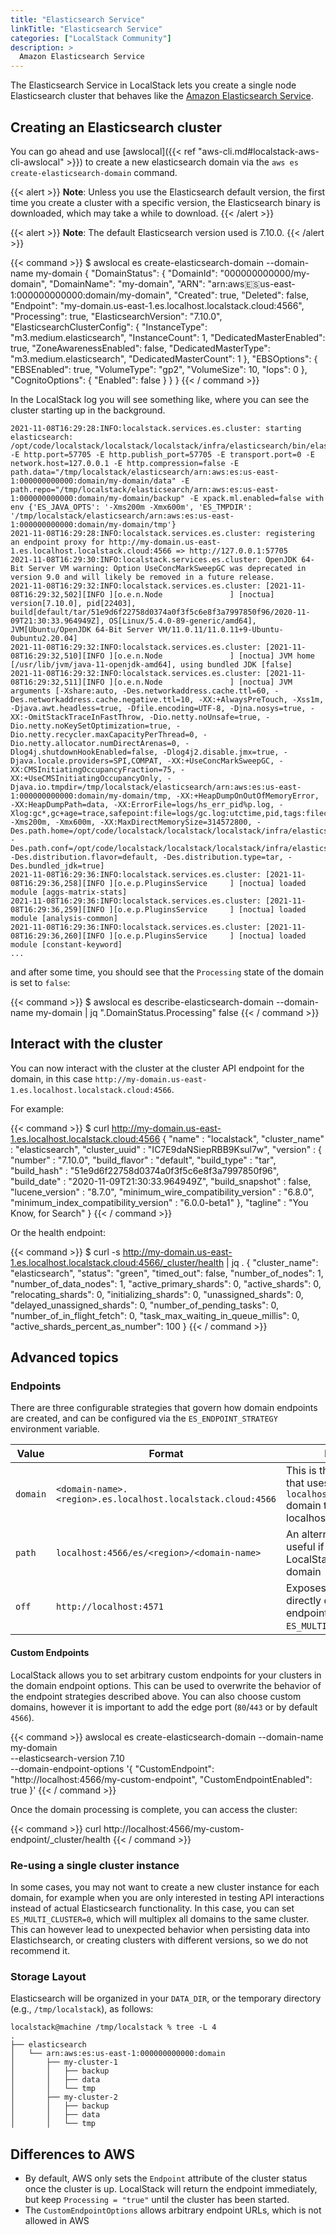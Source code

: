```yaml
---
title: "Elasticsearch Service"
linkTitle: "Elasticsearch Service"
categories: ["LocalStack Community"]
description: >
  Amazon Elasticsearch Service
---
```


The Elasticsearch Service in LocalStack lets you create a single node Elasticsearch cluster that behaves like the [Amazon Elasticsearch Service](https://aws.amazon.com/opensearch-service/the-elk-stack/what-is-elasticsearch/).


## Creating an Elasticsearch cluster

You can go ahead and use [awslocal]({{< ref "aws-cli.md#localstack-aws-cli-awslocal" >}}) to create a new elasticsearch domain via the `aws es create-elasticsearch-domain` command.

{{< alert >}}
**Note**: Unless you use the Elasticsearch default version, the first time you create a cluster with a specific version, the Elasticsearch binary is downloaded, which may take a while to download.
{{< /alert >}}

{{< alert >}}
**Note**: The default Elasticsearch version used is 7.10.0.
{{< /alert >}}

{{< command >}}
$ awslocal es create-elasticsearch-domain --domain-name my-domain
{
    "DomainStatus": {
        "DomainId": "000000000000/my-domain",
        "DomainName": "my-domain",
        "ARN": "arn:aws:es:us-east-1:000000000000:domain/my-domain",
        "Created": true,
        "Deleted": false,
        "Endpoint": "my-domain.us-east-1.es.localhost.localstack.cloud:4566",
        "Processing": true,
        "ElasticsearchVersion": "7.10.0",
        "ElasticsearchClusterConfig": {
            "InstanceType": "m3.medium.elasticsearch",
            "InstanceCount": 1,
            "DedicatedMasterEnabled": true,
            "ZoneAwarenessEnabled": false,
            "DedicatedMasterType": "m3.medium.elasticsearch",
            "DedicatedMasterCount": 1
        },
        "EBSOptions": {
            "EBSEnabled": true,
            "VolumeType": "gp2",
            "VolumeSize": 10,
            "Iops": 0
        },
        "CognitoOptions": {
            "Enabled": false
        }
    }
}
{{< / command >}}

In the LocalStack log you will see something like, where you can see the cluster starting up in the background.

```
2021-11-08T16:29:28:INFO:localstack.services.es.cluster: starting elasticsearch: /opt/code/localstack/localstack/localstack/infra/elasticsearch/bin/elasticsearch -E http.port=57705 -E http.publish_port=57705 -E transport.port=0 -E network.host=127.0.0.1 -E http.compression=false -E path.data="/tmp/localstack/elasticsearch/arn:aws:es:us-east-1:000000000000:domain/my-domain/data" -E path.repo="/tmp/localstack/elasticsearch/arn:aws:es:us-east-1:000000000000:domain/my-domain/backup" -E xpack.ml.enabled=false with env {'ES_JAVA_OPTS': '-Xms200m -Xmx600m', 'ES_TMPDIR': '/tmp/localstack/elasticsearch/arn:aws:es:us-east-1:000000000000:domain/my-domain/tmp'}
2021-11-08T16:29:28:INFO:localstack.services.es.cluster: registering an endpoint proxy for http://my-domain.us-east-1.es.localhost.localstack.cloud:4566 => http://127.0.0.1:57705
2021-11-08T16:29:30:INFO:localstack.services.es.cluster: OpenJDK 64-Bit Server VM warning: Option UseConcMarkSweepGC was deprecated in version 9.0 and will likely be removed in a future release.
2021-11-08T16:29:32:INFO:localstack.services.es.cluster: [2021-11-08T16:29:32,502][INFO ][o.e.n.Node               ] [noctua] version[7.10.0], pid[22403], build[default/tar/51e9d6f22758d0374a0f3f5c6e8f3a7997850f96/2020-11-09T21:30:33.964949Z], OS[Linux/5.4.0-89-generic/amd64], JVM[Ubuntu/OpenJDK 64-Bit Server VM/11.0.11/11.0.11+9-Ubuntu-0ubuntu2.20.04]
2021-11-08T16:29:32:INFO:localstack.services.es.cluster: [2021-11-08T16:29:32,510][INFO ][o.e.n.Node               ] [noctua] JVM home [/usr/lib/jvm/java-11-openjdk-amd64], using bundled JDK [false]
2021-11-08T16:29:32:INFO:localstack.services.es.cluster: [2021-11-08T16:29:32,511][INFO ][o.e.n.Node               ] [noctua] JVM arguments [-Xshare:auto, -Des.networkaddress.cache.ttl=60, -Des.networkaddress.cache.negative.ttl=10, -XX:+AlwaysPreTouch, -Xss1m, -Djava.awt.headless=true, -Dfile.encoding=UTF-8, -Djna.nosys=true, -XX:-OmitStackTraceInFastThrow, -Dio.netty.noUnsafe=true, -Dio.netty.noKeySetOptimization=true, -Dio.netty.recycler.maxCapacityPerThread=0, -Dio.netty.allocator.numDirectArenas=0, -Dlog4j.shutdownHookEnabled=false, -Dlog4j2.disable.jmx=true, -Djava.locale.providers=SPI,COMPAT, -XX:+UseConcMarkSweepGC, -XX:CMSInitiatingOccupancyFraction=75, -XX:+UseCMSInitiatingOccupancyOnly, -Djava.io.tmpdir=/tmp/localstack/elasticsearch/arn:aws:es:us-east-1:000000000000:domain/my-domain/tmp, -XX:+HeapDumpOnOutOfMemoryError, -XX:HeapDumpPath=data, -XX:ErrorFile=logs/hs_err_pid%p.log, -Xlog:gc*,gc+age=trace,safepoint:file=logs/gc.log:utctime,pid,tags:filecount=32,filesize=64m, -Xms200m, -Xmx600m, -XX:MaxDirectMemorySize=314572800, -Des.path.home=/opt/code/localstack/localstack/localstack/infra/elasticsearch, -Des.path.conf=/opt/code/localstack/localstack/localstack/infra/elasticsearch/config, -Des.distribution.flavor=default, -Des.distribution.type=tar, -Des.bundled_jdk=true]
2021-11-08T16:29:36:INFO:localstack.services.es.cluster: [2021-11-08T16:29:36,258][INFO ][o.e.p.PluginsService     ] [noctua] loaded module [aggs-matrix-stats]
2021-11-08T16:29:36:INFO:localstack.services.es.cluster: [2021-11-08T16:29:36,259][INFO ][o.e.p.PluginsService     ] [noctua] loaded module [analysis-common]
2021-11-08T16:29:36:INFO:localstack.services.es.cluster: [2021-11-08T16:29:36,260][INFO ][o.e.p.PluginsService     ] [noctua] loaded module [constant-keyword]
...
```

and after some time, you should see that the `Processing` state of the domain is set to `false`:

{{< command >}}
$ awslocal es describe-elasticsearch-domain --domain-name my-domain | jq ".DomainStatus.Processing"
false
{{< / command >}}

## Interact with the cluster

You can now interact with the cluster at the cluster API endpoint for the domain,
in this case `http://my-domain.us-east-1.es.localhost.localstack.cloud:4566`.

For example:

{{< command >}}
$ curl http://my-domain.us-east-1.es.localhost.localstack.cloud:4566
{
  "name" : "localstack",
  "cluster_name" : "elasticsearch",
  "cluster_uuid" : "IC7E9daNSiepRBB9Ksul7w",
  "version" : {
    "number" : "7.10.0",
    "build_flavor" : "default",
    "build_type" : "tar",
    "build_hash" : "51e9d6f22758d0374a0f3f5c6e8f3a7997850f96",
    "build_date" : "2020-11-09T21:30:33.964949Z",
    "build_snapshot" : false,
    "lucene_version" : "8.7.0",
    "minimum_wire_compatibility_version" : "6.8.0",
    "minimum_index_compatibility_version" : "6.0.0-beta1"
  },
  "tagline" : "You Know, for Search"
}
{{< / command >}}

Or the health endpoint:

{{< command >}}
$ curl -s http://my-domain.us-east-1.es.localhost.localstack.cloud:4566/_cluster/health | jq .
{
  "cluster_name": "elasticsearch",
  "status": "green",
  "timed_out": false,
  "number_of_nodes": 1,
  "number_of_data_nodes": 1,
  "active_primary_shards": 0,
  "active_shards": 0,
  "relocating_shards": 0,
  "initializing_shards": 0,
  "unassigned_shards": 0,
  "delayed_unassigned_shards": 0,
  "number_of_pending_tasks": 0,
  "number_of_in_flight_fetch": 0,
  "task_max_waiting_in_queue_millis": 0,
  "active_shards_percent_as_number": 100
}
{{< / command >}}


## Advanced topics

### Endpoints

There are three configurable strategies that govern how domain endpoints are created, and can be configured via the `ES_ENDPOINT_STRATEGY` environment variable.

| Value | Format | Description |
| - | - | - |
| `domain` | `<domain-name>.<region>.es.localhost.localstack.cloud:4566` | This is the default strategy that uses the `localhost.localstack.cloud` domain to route to your localhost |
| `path` | `localhost:4566/es/<region>/<domain-name>` | An alternative that can be useful if you cannot resolve LocalStack's localhost domain |
| `off` | `http://localhost:4571` | Exposes the default cluster directly on the given endpoint (only works with `ES_MULTI_CLUSTER=0`) |


#### Custom Endpoints

LocalStack allows you to set arbitrary custom endpoints for your clusters in the domain endpoint options.
This can be used to overwrite the behavior of the endpoint strategies described above.
You can also choose custom domains, however it is important to add the edge port (`80`/`443` or by default `4566`).

{{< command >}}
awslocal es create-elasticsearch-domain --domain-name my-domain \
    --elasticsearch-version 7.10 \
    --domain-endpoint-options '{ "CustomEndpoint": "http://localhost:4566/my-custom-endpoint", "CustomEndpointEnabled": true }'
{{< / command >}}

Once the domain processing is complete, you can access the cluster:

{{< command >}}
curl http://localhost:4566/my-custom-endpoint/_cluster/health
{{< / command >}}


### Re-using a single cluster instance

In some cases, you may not want to create a new cluster instance for each domain,
for example when you are only interested in testing API interactions instead of actual Elasticsearch functionality.
In this case, you can set `ES_MULTI_CLUSTER=0`, which will multiplex all domains to the same cluster.
This can however lead to unexpected behavior when persisting data into Elastichsearch, or creating clusters with different versions, so we do not recommend it.


### Storage Layout

Elasticsearch will be organized in your `DATA_DIR`, or the temporary directory (e.g., `/tmp/localstack`), as follows:

```
localstack@machine /tmp/localstack % tree -L 4
.
├── elasticsearch
│   └── arn:aws:es:us-east-1:000000000000:domain
│       ├── my-cluster-1
│       │   ├── backup
│       │   ├── data
│       │   └── tmp
│       ├── my-cluster-2
│       │   ├── backup
│       │   ├── data
│       │   └── tmp
```

## Differences to AWS

* By default, AWS only sets the `Endpoint` attribute of the cluster status once the cluster is up.
  LocalStack will return the endpoint immediately, but keep `Processing = "true"` until the cluster has been started.
* The `CustomEndpointOptions` allows arbitrary endpoint URLs, which is not allowed in AWS
